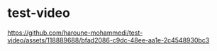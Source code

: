 # test-video



https://github.com/haroune-mohammedi/test-video/assets/118889688/bfad2086-c9dc-48ee-aa1e-2c4548930bc3

